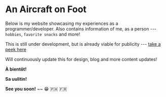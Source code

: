 # An Aircraft on Foot

Below is my website showcasing my experiences as a programmer/developer.
Also contains information of me, as a person --- `hobbies`, `favorite snacks` and more!

This is still under development, but is already viable for publicity ---
[take a peek here](https://jetszxcki.github.io/Jetszxcki/#/)

Will continuously update this for design, blog and more content updates!

**À bientôt!**

**Sa uulitin!**

**See you soon!** ~~ 😁 🇵🇭 🇫🇷
